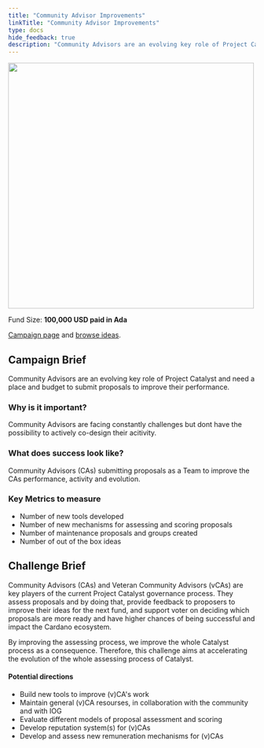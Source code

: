 ```yaml
---
title: "Community Advisor Improvements"
linkTitle: "Community Advisor Improvements"
type: docs
hide_feedback: true
description: "Community Advisors are an evolving key role of Project Catalyst and need a place and budget to submit proposals to improve their performance"
---
```

<img src="https://cardano.ideascale.com/community-library/accounts/93/936143/Public/21-Community-Advisor-Improvements-dbdbe2.png" style="width:500px;height500px">

Fund Size: **100,000 USD paid in Ada**

[Campaign page](https://cardano.ideascale.com/c/idea/384394) and [browse ideas](https://cardano.ideascale.com/c/campaigns/26453/stage/all/ideas/unspecified).

## Campaign Brief
Community Advisors are an evolving key role of Project Catalyst and need a place and budget to submit proposals to improve their performance.

### Why is it important?
Community Advisors are facing constantly challenges but dont have the possibility to actively co-design their acitivity.

### What does success look like?
Community Advisors (CAs) submitting proposals as a Team to improve the CAs performance, activity and evolution.

### Key Metrics to measure
- Number of new tools developed
- Number of new mechanisms for assessing and scoring proposals
- Number of maintenance proposals and groups created
- Number of out of the box ideas

## Challenge Brief
Community Advisors (CAs) and Veteran Community Advisors (vCAs) are key players of the current Project Catalyst governance process. They assess proposals and by doing that, provide feedback to proposers to improve their ideas for the next fund, and support voter on deciding which proposals are more ready and have higher chances of being successful and impact the Cardano ecosystem.

By improving the assessing process, we improve the whole Catalyst process as a consequence. Therefore, this challenge aims at accelerating the evolution of the whole assessing process of Catalyst.

#### Potential directions

- Build new tools to improve (v)CA's work
- Maintain general (v)CA resourses, in collaboration with the community and with IOG
- Evaluate different models of proposal assessment and scoring
- Develop reputation system(s) for (v)CAs
- Develop and assess new remuneration mechanisms for (v)CAs